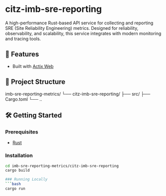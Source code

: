 # citz-imb-sre-reporting

A high-performance Rust-based API service for collecting and reporting SRE (Site Reliability Engineering) metrics. Designed for reliability, observability, and scalability, this service integrates with modern monitoring and tracing tools.

## 🚀 Features

- Built with [Actix Web](https://actix.rs/)

## 🧱 Project Structure

imb-sre-reporting-metrics/
└── citz-imb-sre-reporting/
├── src/
├── Cargo.toml
└── ..

## 🛠️ Getting Started

### Prerequisites

- [Rust](https://www.rust-lang.org/tools/install)

### Installation

```bash
cd imb-sre-reporting-metrics/citz-imb-sre-reporting
cargo build

### Running Locally
```bash
cargo run

